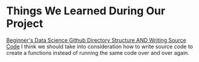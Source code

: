 # Things We Learned During Our Project

[Beginner's Data Science Github Directory Structure AND Writing Source Code](https://chatgpt.com/share/67faec28-0a2c-8008-a97e-cc616b41b3ad)
I think we should take into consideration how to write source code to create a functions instead of running the same code over and over again. 

